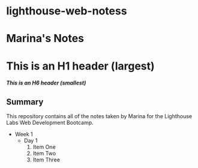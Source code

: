 # lighthouse-web-notess
# Marina's Notes
# This is an H1 header (largest)
##### This is an H6 header (smallest)

## Summary

This repository contains all of the notes taken by Marina for the Lighthouse Labs Web Development Bootcamp.

- Week 1
  - Day 1
	1. Item One
	2. Item Two
	3. Item Three